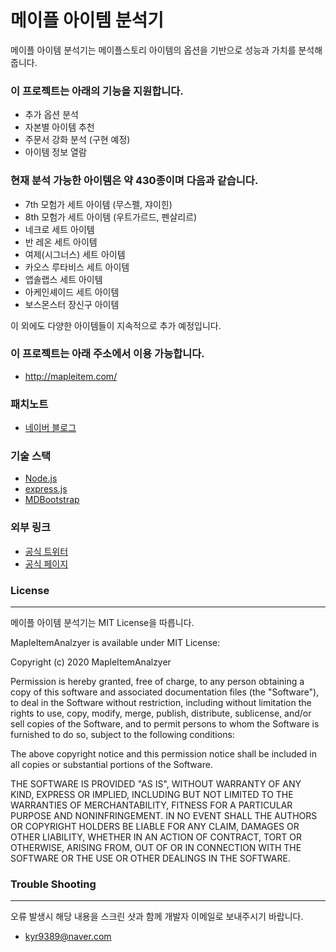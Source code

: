 # 메이플 아이템 분석기

메이플 아이템 분석기는 메이플스토리 아이템의 옵션을 기반으로 성능과 가치를 분석해줍니다.




### 이 프로젝트는 아래의 기능을 지원합니다.

* 추가 옵션 분석
* 자본별 아이템 추천
* 주문서 강화 분석 (구현 예정)
* 아이템 정보 열람



### 현재 분석 가능한 아이템은 약 430종이며 다음과 같습니다.

* 7th 모험가 세트 아이템 (무스펠, 쟈이힌)
* 8th 모험가 세트 아이템 (우트가르드, 펜살리르)
* 네크로 세트 아이템
* 반 레온 세트 아이템
* 여제(시그너스) 세트 아이템
* 카오스 루타비스 세트 아이템
* 앱솔랩스 세트 아이템
* 아케인셰이드 세트 아이템
* 보스몬스터 장신구 아이템


이 외에도 다양한 아이템들이 지속적으로 추가 예정입니다.



### 이 프로젝트는 아래 주소에서 이용 가능합니다.

* http://mapleitem.com/


### 패치노트

* [네이버 블로그](https://blog.naver.com/PostList.nhn?blogId=kyr9389&categoryNo=9&from=postList&parentCategoryNo=9)


### 기술 스택

* [Node.js](https://nodejs.org/ko/)
* [express.js](https://expressjs.com/ko/)
* [MDBootstrap](https://mdbootstrap.com/)


### 외부 링크
* [공식 트위터](https://twitter.com/mapleitempicker)
* [공식 페이지](https://www.facebook.com/mapleitempicker/)

### License
-------
메이플 아이템 분석기는 MIT License을 따릅니다.

MapleItemAnalzyer is available under MIT License:

Copyright (c) 2020 MapleItemAnalzyer

Permission is hereby granted, free of charge, to any person obtaining a copy of this software and associated documentation files (the "Software"), to deal in the Software without restriction, including without limitation the rights to use, copy, modify, merge, publish, distribute, sublicense, and/or sell copies of the Software, and to permit persons to whom the Software is furnished to do so, subject to the following conditions:

The above copyright notice and this permission notice shall be included in all copies or substantial portions of the Software.

THE SOFTWARE IS PROVIDED "AS IS", WITHOUT WARRANTY OF ANY KIND, EXPRESS OR IMPLIED, INCLUDING BUT NOT LIMITED TO THE WARRANTIES OF MERCHANTABILITY, FITNESS FOR A PARTICULAR PURPOSE AND NONINFRINGEMENT. IN NO EVENT SHALL THE AUTHORS OR COPYRIGHT HOLDERS BE LIABLE FOR ANY CLAIM, DAMAGES OR OTHER LIABILITY, WHETHER IN AN ACTION OF CONTRACT, TORT OR OTHERWISE, ARISING FROM, OUT OF OR IN CONNECTION WITH THE SOFTWARE OR THE USE OR OTHER DEALINGS IN THE SOFTWARE.

### Trouble Shooting
-------
오류 발생시 해당 내용을 스크린 샷과 함께 개발자 이메일로 보내주시기 바랍니다.
* kyr9389@naver.com
